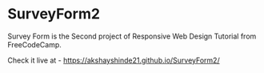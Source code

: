 # SurveyForm2

Survey Form is the Second project of Responsive Web Design Tutorial from FreeCodeCamp.

Check it live at - https://akshayshinde21.github.io/SurveyForm2/
